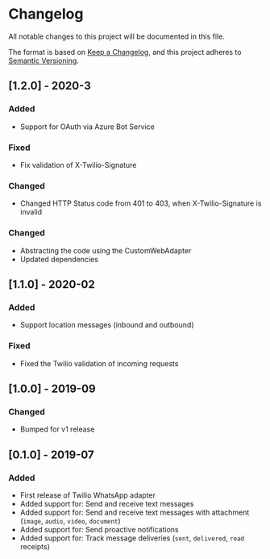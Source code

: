 # Changelog
All notable changes to this project will be documented in this file.

The format is based on [Keep a Changelog](https://keepachangelog.com/en/1.0.0/),
and this project adheres to [Semantic Versioning](https://semver.org/spec/v2.0.0.html).

## [1.2.0] - 2020-3
### Added
- Support for OAuth via Azure Bot Service

### Fixed
- Fix validation of X-Twilio-Signature

### Changed
- Changed HTTP Status code from 401 to 403, when X-Twilio-Signature is invalid

### Changed
- Abstracting the code using the CustomWebAdapter
- Updated dependencies

## [1.1.0] - 2020-02
### Added
- Support location messages (inbound and outbound)

### Fixed
- Fixed the Twilio validation of incoming requests 

## [1.0.0] - 2019-09
### Changed
- Bumped for v1 release

## [0.1.0] - 2019-07
### Added
- First release of Twilio WhatsApp adapter
- Added support for: Send and receive text messages
- Added support for: Send and receive text messages with attachment (`image`, `audio`, `video`, `document`)
- Added support for: Send proactive notifications
- Added support for: Track message deliveries (`sent`, `delivered`, `read` receipts)